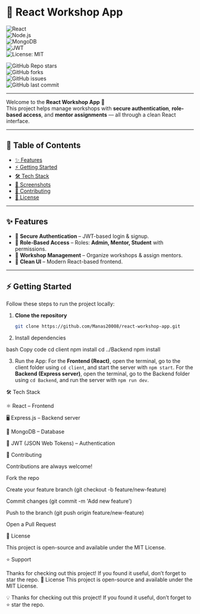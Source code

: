# 🚀 React Workshop App  

![React](https://img.shields.io/badge/Frontend-React-blue?logo=react)  
![Node.js](https://img.shields.io/badge/Backend-Express.js-green?logo=node.js)  
![MongoDB](https://img.shields.io/badge/Database-MongoDB-darkgreen?logo=mongodb)  
![JWT](https://img.shields.io/badge/Auth-JWT-orange?logo=jsonwebtokens)  
![License: MIT](https://img.shields.io/badge/License-MIT-yellow.svg)  

![GitHub Repo stars](https://img.shields.io/github/stars/Manas20008/react-workshop-app?style=social)  
![GitHub forks](https://img.shields.io/github/forks/Manas20008/react-workshop-app?style=social)  
![GitHub issues](https://img.shields.io/github/issues/Manas20008/react-workshop-app)  
![GitHub last commit](https://img.shields.io/github/last-commit/Manas20008/react-workshop-app)  

---

Welcome to the **React Workshop App** 🎉  
This project helps manage workshops with **secure authentication**, **role-based access**, and **mentor assignments** — all through a clean React interface.  

---

## 📑 Table of Contents  

- [✨ Features](#-features)  
- [⚡ Getting Started](#-getting-started)  
- [🛠️ Tech Stack](#️-tech-stack)  
- [📸 Screenshots](#-screenshots)  
- [🙌 Contributing](#-contributing)  
- [📜 License](#-license)  

---

## ✨ Features  

- 🔐 **Secure Authentication** – JWT-based login & signup.  
- 👥 **Role-Based Access** – Roles: **Admin, Mentor, Student** with permissions.  
- 📅 **Workshop Management** – Organize workshops & assign mentors.  
- 🎨 **Clean UI** – Modern React-based frontend.  

---

## ⚡ Getting Started  

Follow these steps to run the project locally:  

1. **Clone the repository**  
   ```bash
   git clone https://github.com/Manas20008/react-workshop-app.git

2. Install dependencies

bash
Copy code
cd client
npm install
cd ../Backend
npm install

3. Run the App: For the **Frontend (React)**, open the terminal, go to the client folder using `cd client`, and start the server with `npm start`. For the **Backend (Express server)**, open the terminal, go to the Backend folder using `cd Backend`, and run the server with `npm run dev`.

🛠️ Tech Stack

⚛️ React – Frontend

🖥️ Express.js – Backend server

🍃 MongoDB – Database

🔑 JWT (JSON Web Tokens) – Authentication

🙌 Contributing

Contributions are always welcome!

Fork the repo

Create your feature branch (git checkout -b feature/new-feature)

Commit changes (git commit -m 'Add new feature')

Push to the branch (git push origin feature/new-feature)

Open a Pull Request

📜 License

This project is open-source and available under the MIT License.

⭐ Support

Thanks for checking out this project!
If you found it useful, don’t forget to star the repo.
📜 License
This project is open-source and available under the MIT License.

💡 Thanks for checking out this project!
If you found it useful, don’t forget to ⭐ star the repo.
